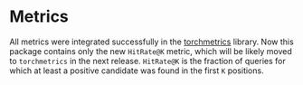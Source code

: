 # Metrics

All metrics were integrated successfully in the [torchmetrics](https://github.com/PyTorchLightning/metrics/tree/master/torchmetrics/retrieval) library.
Now this package contains only the new `HitRate@K` metric, which will be likely moved to `torchmetrics` in the next release. `HitRate@K` is the fraction of queries for which at least a positive candidate was found in the first `K` positions.
